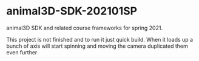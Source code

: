 # animal3D-SDK-202101SP
animal3D SDK and related course frameworks for spring 2021.

This project is not finished and to run it just quick build. 
When it loads up a bunch of axis will start spinning and moving the camera duplicated them even further
